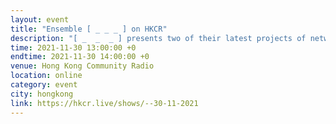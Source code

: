 ```yaml
---
layout: event
title: "Ensemble [ _ _ _ ] on HKCR"
description: "[ _  _  _ ] presents two of their latest projects of network music performance in November and August 2021"
time: 2021-11-30 13:00:00 +0
endtime: 2021-11-30 14:00:00 +0
venue: Hong Kong Community Radio
location: online
category: event
city: hongkong
link: https://hkcr.live/shows/--30-11-2021
---
```

